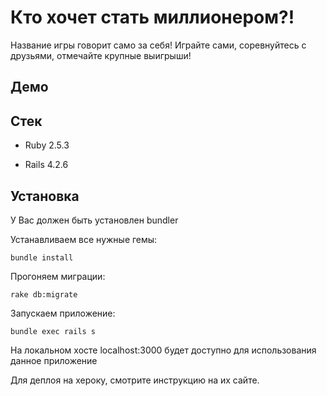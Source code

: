 # Кто хочет стать миллионером?!

Название игры говорит само за себя! Играйте сами, соревнуйтесь с друзьями, отмечайте крупные выигрыши!

## Демо



## Стек
* Ruby 2.5.3

* Rails 4.2.6

## Установка

У Вас должен быть установлен bundler

Устанавливаем все нужные гемы:

```
bundle install
``` 

Прогоняем миграции:

```
rake db:migrate
```

Запускаем приложение:

```
bundle exec rails s
```

На локальном хосте localhost:3000 будет доступно для использования данное приложение

Для деплоя на хероку, смотрите инструкцию на их сайте.
